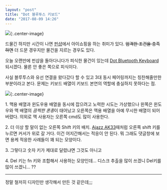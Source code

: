 ```yaml
---
layout: "post"
title: "Dot 블루투스 키보드"
date: "2017-08-09 14:26"
---
```


![](http://d.pr/i/UFTuUf+){:.center-image}

드물긴 하지만 시간이 나면 [펀샵](http://funshop.co.kr)에서 아이쇼핑을 하는 취미가 있다. ~~엄격한 조건을 충족하면~~ 더 드문 경우지만 물건을 지르는 경우도 있다.

오늘 오랜만에 펀샵을 돌아다니다가 피식한 물건이 있는데 [Dot Bluetooth Keyboard](http://www.funshop.co.kr/goods/detail/48592#detail) 되시겠다. 물론 안 좋은 쪽으로 피식이다.

사실 블루투스와 유선 연결을 왔다갔다 할 수 있고 3대 동시 페어링까지는 칭찬해줄만한 부분이라고 본다. 문제는 키보드 배열이 키보드 본연의 역할에 충실하지 못하다는 점.

![](http://d.pr/i/erMco3+){:.center-image}

1\. 맥용 배열과 윈도우용 배열을 동시에 잡으려고 노력한 시도는 가상했으나 왼쪽은 윈도우와 맥 배열의 *끔찍한 혼종*이 태어났고 오른쪽은 맥용 배열을 아예 무시한 배열이 되어 버렸다. 의외로 맥 사용자는 오른쪽 cmd도 많이 사용한다.

2\. 더 이상 할 말이 없는 오른쪽 Shift 키의 배치. [Ajazz AK33](http://canorus.github.io/2016/06/09/Ajazz_AK33_keyboard/)때처럼 오른쪽 shift 키를 누르면 커서가 위로 갈 거다. 이건 어지간해서는 적응이 안 된다. 뭐 그래도 댓글창에 보면 용케 적응한 사례들이 꽤 되는 모양이다.

3\. 그렇다고 숫자 키가 제대로 달렸냐면 그것도 아니고

4\. Del 키는 fn 키와 조합해서 사용하는 모양인데... 디스크 추출을 많이 쓰겠니 Del키를 많이 쓰겠니... ??

- - -

정말 철저히 디자인만 생각해서 만든 것 같은데;;;
